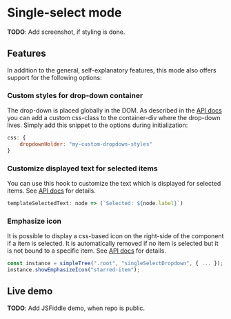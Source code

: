 
# Single-select mode

**TODO**: Add screenshot, if styling is done.

## Features

In addition to the general, self-explanatory features, this mode also offers support for the following options:

### Custom styles for drop-down container

The drop-down is placed globally in the DOM. As described in the [API docs](interfaces/baseoptions.md#css) you can add a custom css-class to the
container-div where the drop-down lives. Simply add this snippet to the options during initialization:
```js
css: {
    dropdownHolder: "my-custom-dropdown-styles"
}
```

### Customize displayed text for selected items

You can use this hook to customize the text which is displayed for selected items. See [API docs](interfaces/baseoptions.md#templateselectedtext) for details.
```js
templateSelectedText: node => (`Selected: ${node.label}`)
```

### Emphasize icon

It is possible to display a css-based icon on the right-side of the component if a item is selected. It is automatically removed if no item is selected
but it is not bound to a specific item. See [API docs](interfaces/instance.md#showemphasizeicon) for details.

```js
const instance = simpleTree(".root", "singleSelectDropdown", { ... });
instance.showEmphasizeIcon("starred-item");
```


## Live demo
**TODO**: Add JSFiddle demo, when repo is public.
